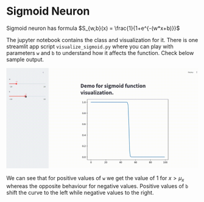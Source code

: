 # Sigmoid Neuron

Sigmoid neuron has formula $S_{w,b}(x) = \frac{1}{1+e^{-(w*x+b)}}$

The jupyter notebook contains the class and visualization for it. There is one streamlit app script `visualize_sigmoid.py` where you can play with parameters `w` and `b` to understand how it affects the function. Check below sample output.

![Sigmoid function demo](./sigmoid_demo.gif)

We can see that for positive values of `w` we get the value of 1 for  $x>\mu_{x}$ whereas the opposite behaviour for negative values. Positive values of `b` shift the curve to the left while negative values to the right.

